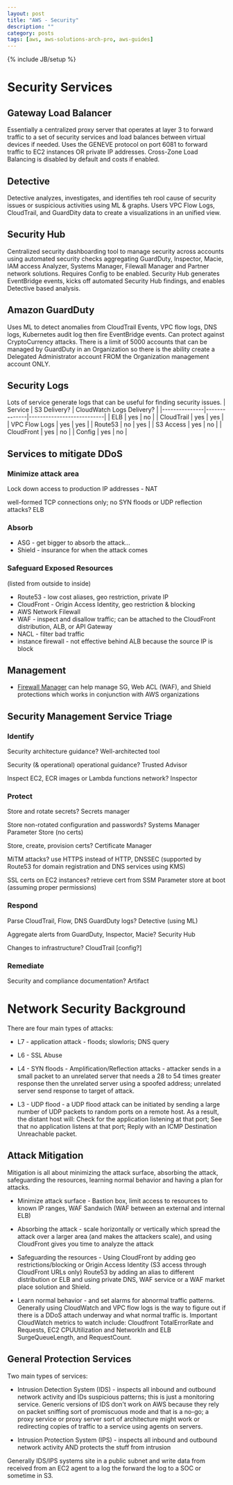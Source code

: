 ```yaml
---
layout: post
title: "AWS - Security"
description: ""
category: posts
tags: [aws, aws-solutions-arch-pro, aws-guides]
---
```

{% include JB/setup %}

# Security Services

## Gateway Load Balancer
Essentially a centralized proxy server that operates at layer 3 to forward traffic to a set of security services and load balances between virtual devices if needed. Uses the GENEVE protocol on port 6081 to forward traffic to EC2 instances OR private IP addresses. Cross-Zone Load Balancing is disabled by default and costs if enabled.

## Detective
Detective analyzes, investigates, and identifies teh rool cause of security issues or suspicious activities using ML &amp; graphs. Users VPC Flow Logs, CloudTrail, and GuardDity data to create a visualizations in an unified view. 

## Security Hub
Centralized security dashboarding tool to manage security across accounts using automated security checks aggregating GuardDuty, Inspector, Macie, IAM access Analyzer, Systems Manager, Filewall Manager and Partner network solutions. Requires Config to be enabled. Security Hub generates EventBridge events, kicks off automated Security Hub findings, and enables Detective based analysis.

## Amazon GuardDuty
Uses ML to detect anomalies from CloudTrail Events, VPC flow logs, DNS logs, Kubernetes audit log then fire EventBridge events. Can protect against CryptoCurrency attacks. There is a limit of 5000 accounts that can be managed by GuardDuty in an Organization so there is the ability create a Delegated Administrator account FROM the Organization management account ONLY.

## Security Logs
Lots of service generate logs that can be useful for finding security issues. 
| Service       | S3 Delivery? | CloudWatch Logs Delivery? |
|---------------|--------------|---------------------------|
| ELB           | yes          | no                        |
| CloudTrail    | yes          | yes                       |
| VPC Flow Logs | yes          | yes                       |
| Route53       | no           | yes                       |
| S3 Access     | yes          | no                        |
| CloudFront    | yes          | no                        |
| Config        | yes          | no                        |

## Services to mitigate DDoS

### Minimize attack area

Lock down access to production IP addresses - NAT

well-formed TCP connections only; no SYN floods or UDP reflection attacks? ELB

### Absorb
- ASG - get bigger to absorb the attack...
- Shield - insurance for when the attack comes

### Safeguard Exposed Resources
(listed from outside to inside) 

- Route53 - low cost aliases, geo restriction, private IP
- CloudFront - Origin Access Identity, geo restriction & blocking
- AWS Network Filewall
- WAF - inspect and disallow traffic; can be attached to the CloudFront distribution, ALB, or API Gateway
- NACL - filter bad traffic
- instance firewall - not effective behind ALB because the source IP is block

## Management
- [Firewall Manager](/posts/aws-web-application-firewall-shield-firewall-manager) can help manage SG, Web ACL (WAF), and Shield protections which works in conjunction with AWS organizations 

## Security Management Service Triage

### Identify
Security architecture guidance? Well-architected tool

Security (& operational) operational guidance? Trusted Advisor

Inspect EC2, ECR images or Lambda functions network? Inspector

### Protect
Store and rotate secrets? Secrets manager

Store non-rotated configuration and passwords? Systems Manager Parameter Store (no certs)

Store, create, provision certs? Certificate Manager

MiTM attacks? use HTTPS instead of HTTP, DNSSEC (supported by Route53 for domain registration and DNS services using KMS)

SSL certs on EC2 instances? retrieve cert from SSM Parameter store at boot (assuming proper permissions)

### Respond
Parse CloudTrail, Flow, DNS GuardDuty logs? Detective (using ML)

Aggregate alerts from GuardDuty, Inspector, Macie? Security Hub

Changes to infrastructure? CloudTrail [config?]

### Remediate

Security and compliance documentation? Artifact


# Network Security Background

There are four main types of attacks:

* L7 - application attack - floods; slowloris; DNS query

* L6 - SSL Abuse

* L4 - SYN floods - Amplification/Reflection attacks - attacker sends in a small packet to an unrelated server that needs a 28 to 54 times greater response then the unrelated server using a spoofed address; unrelated server send response to target of attack.

* L3 - UDP flood - a UDP flood attack can be initiated by sending a large number of UDP packets to random ports on a remote host. As a result, the distant host will: Check for the application listening at that port; See that no application listens at that port; Reply with an ICMP Destination Unreachable packet.

## Attack Mitigation 

Mitigation is all about minimizing the attack surface, absorbing the attack, safeguarding the resources, learning normal behavior and having a plan for attacks.

- Minimize attack surface - Bastion box, limit access to resources to known IP ranges, WAF Sandwich (WAF between an external and internal ELB)

- Absorbing the attack - scale horizontally or vertically which spread the attack over a larger area (and makes the attackers scale), and using CloudFront gives you time to analyze the attack

- Safeguarding the resources - Using CloudFront by adding geo restrictions/blocking or Origin Access Identity (S3 access through CloudFront URLs only) Route53 by adding an alias to different distribution or ELB and using private DNS, WAF service or a WAF market place solution and Shield.

- Learn normal behavior - and set alarms for abnormal traffic patterns. Generally using CloudWatch and VPC flow logs is the way to figure out if there is a DDoS attach underway and what normal traffic is. Important CloudWatch metrics to watch include: Cloudfront TotalErrorRate and Requests, EC2 CPUUtilization and NetworkIn and ELB SurgeQueueLength, and RequestCount.

## General Protection Services

Two main types of services:

- Intrusion Detection System (IDS) - inspects all inbound and outbound network activity and IDs suspicious patterns; this is just a monitoring service. Generic versions of IDS don't work on AWS because they rely on packet sniffing sort of promiscuous mode and that is a no-go; a proxy service or proxy server sort of architecture might work or redirecting copies of traffic to a service using agents on servers.

- Intrusion Protection System (IPS) - inspects all inbound and outbound network activity AND protects the stuff from intrusion

Generally IDS/IPS systems site in a public subnet and write data from received from an EC2 agent to a log the forward the log to a SOC or sometime in S3.